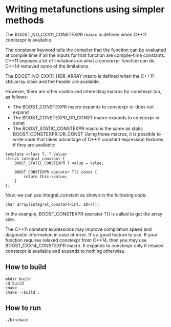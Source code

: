 # Writing metafunctions using simpler methods

The BOOST_NO_CXX11_CONSTEXPR macro is defined when C++11 constexpr is available.

The constexpr keyword tells the compiler that the function can be evaluated at compile time if all the inputs for that function are compile-time constants. C++11 imposes a lot of limitations on what a constexpr function can do. C++14 removed some of the limitations.

The BOOST_NO_CXX11_HDR_ARRAY macro is defined when the C++11 std::array class and the <array> header are available.

However, there are other usable and interesting macros for constexpr too, as follows:

 - The BOOST_CONSTEXPR macro expands to constexpr or does not expand
 - The BOOST_CONSTEXPR_OR_CONST macro expands to constexpr or const
 - The BOOST_STATIC_CONSTEXPR macro is the same as static BOOST_CONSTEXPR_OR_CONST
Using those macros, it is possible to write code that takes advantage of C++11 constant expression features if they are available:
```
template <class T, T Value> 
struct integral_constant { 
    BOOST_STATIC_CONSTEXPR T value = Value; 
    
    BOOST_CONSTEXPR operator T() const { 
        return this->value; 
    } 
}; 
```

Now, we can use integral_constant as shown in the following code:
```
char array[integral_constant<int, 10>()];
```

In the example, BOOST_CONSTEXPR operator T() is called to get the array size.

The C++11 constant expressions may improve compilation speed and diagnostic information in case of error. It's a good feature to use. If your function requires relaxed constexpr from C++14, then you may use BOOST_CXX14_CONSTEXPR macro. It expands to constexpr only if relaxed constexpr is available and expands to nothing otherwise.

## How to build
```
mkdir build
cd build
cmake ..
cmake --build .
```

## How to run
```
./bin/main

```